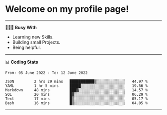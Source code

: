 # Welcome on my profile page!
<!-- print(("dralla"[::-1]+"s").capitalize()) -->

---
👨🏻‍💻 **Busy With**
* Learning new Skills.
* Building small Projects.
* Being helpful.

---
📊 **Coding Stats**
<!--START_SECTION:waka-->

```text
From: 05 June 2022 - To: 12 June 2022

JSON         2 hrs 29 mins   ███████████▒░░░░░░░░░░░░░   44.97 %
YAML         1 hr 5 mins     █████░░░░░░░░░░░░░░░░░░░░   19.56 %
Markdown     48 mins         ███▓░░░░░░░░░░░░░░░░░░░░░   14.57 %
SQL          20 mins         █▓░░░░░░░░░░░░░░░░░░░░░░░   06.29 %
Text         17 mins         █▒░░░░░░░░░░░░░░░░░░░░░░░   05.17 %
Bash         16 mins         █▒░░░░░░░░░░░░░░░░░░░░░░░   04.85 %
```

<!--END_SECTION:waka-->
---
